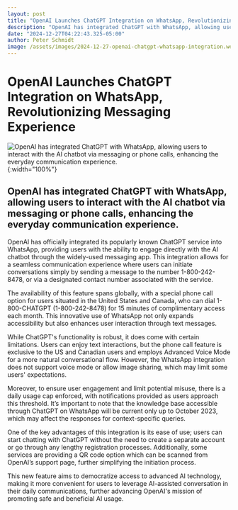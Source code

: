 ```yaml
---
layout: post
title: "OpenAI Launches ChatGPT Integration on WhatsApp, Revolutionizing Messaging Experience"
description: "OpenAI has integrated ChatGPT with WhatsApp, allowing users to interact with the AI chatbot via messaging or phone calls, enhancing the everyday communication experience."
date: "2024-12-27T04:22:43.325-05:00"
author: Peter Schmidt
image: /assets/images/2024-12-27-openai-chatgpt-whatsapp-integration.webp
---
```

# OpenAI Launches ChatGPT Integration on WhatsApp, Revolutionizing Messaging Experience
![OpenAI has integrated ChatGPT with WhatsApp, allowing users to interact with the AI chatbot via messaging or phone calls, enhancing the everyday communication experience.]( {{page.image}} ){:width="100%"}
## OpenAI has integrated ChatGPT with WhatsApp, allowing users to interact with the AI chatbot via messaging or phone calls, enhancing the everyday communication experience.
OpenAI has officially integrated its popularly known ChatGPT service into WhatsApp, providing users with the ability to engage directly with the AI chatbot through the widely-used messaging app. This integration allows for a seamless communication experience where users can initiate conversations simply by sending a message to the number 1-800-242-8478, or via a designated contact number associated with the service.

The availability of this feature spans globally, with a special phone call option for users situated in the United States and Canada, who can dial 1-800-CHATGPT (1-800-242-8478) for 15 minutes of complimentary access each month. This innovative use of WhatsApp not only expands accessibility but also enhances user interaction through text messages.

While ChatGPT's functionality is robust, it does come with certain limitations. Users can enjoy text interactions, but the phone call feature is exclusive to the US and Canadian users and employs Advanced Voice Mode for a more natural conversational flow. However, the WhatsApp integration does not support voice mode or allow image sharing, which may limit some users' expectations.

Moreover, to ensure user engagement and limit potential misuse, there is a daily usage cap enforced, with notifications provided as users approach this threshold. It’s important to note that the knowledge base accessible through ChatGPT on WhatsApp will be current only up to October 2023, which may affect the responses for context-specific queries.

One of the key advantages of this integration is its ease of use; users can start chatting with ChatGPT without the need to create a separate account or go through any lengthy registration processes. Additionally, some services are providing a QR code option which can be scanned from OpenAI’s support page, further simplifying the initiation process.

This new feature aims to democratize access to advanced AI technology, making it more convenient for users to leverage AI-assisted conversation in their daily communications, further advancing OpenAI's mission of promoting safe and beneficial AI usage.